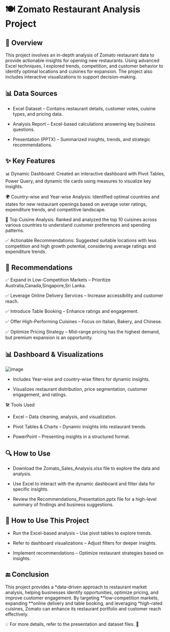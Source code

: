 # 🍽️ Zomato Restaurant Analysis Project

## 📌 Overview

This project involves an in-depth analysis of Zomato restaurant data to provide actionable insights for opening new restaurants. Using advanced Excel techniques, I explored trends, competition, and customer behavior to identify optimal locations and cuisines for expansion. The project also includes interactive visualizations to support decision-making.

## 📊 Data Sources

- Excel Dataset – Contains restaurant details, customer votes, cuisine types, and pricing data.

- Analysis Report – Excel-based calculations answering key business questions.

- Presentation (PPTX) – Summarized insights, trends, and strategic recommendations.

## ✨ Key Features

📊 Dynamic Dashboard: Created an interactive dashboard with Pivot Tables, Power Query, and dynamic tile cards using measures to visualize key insights.

🌍 Country-wise and Year-wise Analysis: Identified optimal countries and states for new restaurant openings based on average voter ratings, expenditure trends, and competitive landscape.

🍴 Top Cuisine Analysis: Ranked and analyzed the top 10 cuisines across various countries to understand customer preferences and spending patterns.

✅ Actionable Recommendations: Suggested suitable locations with less competition and high growth potential, considering average ratings and expenditure trends.

## 📌 Recommendations

✅ Expand in Low-Competition Markets – Prioritize Australia,Canada,Singapore,Sri Lanka.

✅ Leverage Online Delivery Services – Increase accessibility and customer reach.

✅ Introduce Table Booking – Enhance ratings and engagement.

✅ Offer High-Performing Cuisines – Focus on Italian, Bakery, and Chinese.

✅ Optimize Pricing Strategy – Mid-range pricing has the highest demand, but premium expansion is an opportunity.

## 📊 Dashboard & Visualizations

![image](https://github.com/user-attachments/assets/b9e2565c-62e8-422e-8931-7297118ebd34)

- Includes Year-wise and country-wise filters for dynamic insights.
  
- Visualizes restaurant distribution, price segmentation, customer engagement, and ratings.

🛠 Tools Used
- Excel – Data cleaning, analysis, and visualization.
  
- Pivot Tables & Charts – Dynamic insights into restaurant trends.
  
- PowerPoint – Presenting insights in a structured format.

## 🔍 How to Use

- Download the Zomato_Sales_Analysis.xlsx file to explore the data and analysis.

- Use Excel to interact with the dynamic dashboard and filter data for specific insights.

- Review the Recommendations_Presentation.pptx file for a high-level summary of findings and business suggestions.

## 🎯 How to Use This Project

- Run the Excel-based analysis – Use pivot tables to explore trends.

- Refer to dashboard visualizations – Adjust filters for deeper insights.

- Implement recommendations – Optimize restaurant strategies based on insights.
  
## 🔚 Conclusion

This project provides a *data-driven approach to restaurant market analysis, helping businesses identify opportunities, optimize pricing, and improve customer engagement. By targeting **low-competition markets, expanding **online delivery and table booking, and leveraging *high-rated cuisines, Zomato can enhance its restaurant portfolio and customer reach effectively.

💡 For more details, refer to the presentation and dataset files. 🚀
